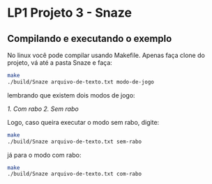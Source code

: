 # LP1 Projeto 3 - Snaze

## Compilando e executando o exemplo

No linux você pode compilar usando Makefile. Apenas faça clone do projeto, vá até a pasta Snaze e faça:

```bash
make
./build/Snaze arquivo-de-texto.txt modo-de-jogo
```

lembrando que existem dois modos de jogo:

*1. Com rabo*
*2. Sem rabo*

Logo, caso queira executar o modo sem rabo, digite:

```bash
make
./build/Snaze arquivo-de-texto.txt sem-rabo
```
já para o modo com rabo:

```bash
make
./build/Snaze arquivo-de-texto.txt com-rabo
```